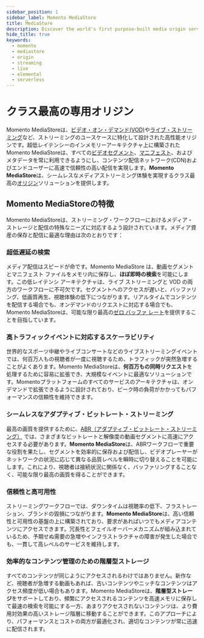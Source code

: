 ```yaml
---
sidebar_position: 1
sidebar_label: Momento MediaStore
title: MediaStore
description: Discover the world's first purpose-built media origin service designed for zero buffer rates
hide_title: true
keywords:
  - momento
  - mediastore
  - origin
  - streaming
  - live
  - elemental
  - serverless
---
```


# クラス最高の専用オリジン

Momento MediaStoreは、[ビデオ・オン・デマンド(VOD)](/mediastore/streaming/video-on-demand/media-storage)や[ライブ・ストリーミング](/mediastore/streaming/live-streaming/how-it-works)など、ストリーミングのユースケースに特化して設計された高性能オリジンです。超低レイテンシーのインメモリーアーキテクチャ上に構築されたMomento MediaStoreは、すべての[ビデオセグメント](/mediastore/core-concepts/segments)、[マニフェスト](/mediastore/performance/adaptive-bitrates/hls)、およびメタデータを常に利用できるようにし、コンテンツ配信ネットワーク(CDN)およびエンドユーザーに高速で信頼性の高い配信を実現します。**Momento MediaStore**は、シームレスなメディアストリーミング体験を実現するクラス最高の[オリジン](/mediastore/core-concepts/origin)ソリューションを提供します。

## Momento MediaStoreの特徴

Momento MediaStoreは、ストリーミング・ワークフローにおけるメディア・ストレージと配信の特殊なニーズに対応するよう設計されています。メディア資産の保存と配信に最適な理由は次のとおりです：

### 超低遅延の検索

メディア配信はスピードが命です。Momento MediaStore は、動画セグメントとマニフェスト ファイルをメモリ内に保存し、**ほぼ即時の検索**を可能にします。この低レイテンシ アーキテクチャは、ライブ ストリーミングと VOD の両方のワークフローに不可欠です。セグメントへのアクセスが遅いと、バッファリング、低画質再生、視聴体験の低下につながります。リアルタイムでコンテンツを配信する場合でも、オンデマンドのリクエストに対応する場合でも、Momento MediaStoreは、可能な限り最高の[ゼロ バッファ レート](/mediastore/core-concepts/zero-buffer-rate)を提供することを目指しています。

### 高トラフィックイベントに対応するスケーラビリティ

世界的なスポーツ中継やライブコンサートなどのライブストリーミングイベントでは、何百万人もの視聴者が一度に視聴するため、トラフィックが突然急増することがよくあります。Momento MediaStoreは、**何百万もの同時リクエスト**を処理するために容易に拡張でき、大規模なイベントに最適なソリューションです。Momentoプラットフォームのすべてのサービスのアーキテクチャは、オンデマンドで拡張できるように設計されており、ピーク時の負荷がかかってもパフォーマンスの信頼性を維持できます。

### シームレスなアダプティブ・ビットレート・ストリーミング

最高の画質を提供するために、[ABR（アダプティブ・ビットレート・ストリーミング）](/mediastore/performance/adaptive-bitrates/how-it-works) では、さまざまなビットレートと解像度の動画セグメントに高速にアクセスする必要があります。**Momento MediaStore**は、ABRワークフローで重要な役割を果たし、セグメントを効率的に保存および配信し、ビデオプレーヤーがネットワークの状況に応じて異なる品質レベルを瞬時に切り替えることを可能にします。これにより、視聴者は接続状況に関係なく、バッファリングすることなく、可能な限り最高の画質を得ることができます。

### 信頼性と高可用性

ストリーミングワークフローでは、ダウンタイムは視聴率の低下、フラストレーション、ブランドの毀損につながります。**Momento MediaStore**は、高い信頼性と可用性の基盤の上に構築されており、要求があればいつでもメディアコンテンツにアクセスできます。冗長性とフェイルオーバーメカニズムが組み込まれているため、予期せぬ需要の急増やインフラストラクチャの障害が発生した場合でも、一貫して高レベルのサービスを維持します。

### 効率的なコンテンツ管理のための階層型ストレージ

すべてのコンテンツが同じようにアクセスされるわけではありません。新作など、視聴者が急増する動画もあれば、古いコンテンツやニッチなコンテンツはアクセス頻度が低い場合もあります。Momento MediaStoreは、**階層型ストレージ**をサポートしており、頻繁にアクセスされるコンテンツを高速メモリに保存して最速の検索を可能にする一方、あまりアクセスされないコンテンツは、より費用対効果の高いストレージ階層に移動することができます。このアプローチにより、パフォーマンスとコストの両方が最適化され、適切なコンテンツが常に迅速に配信されます。
